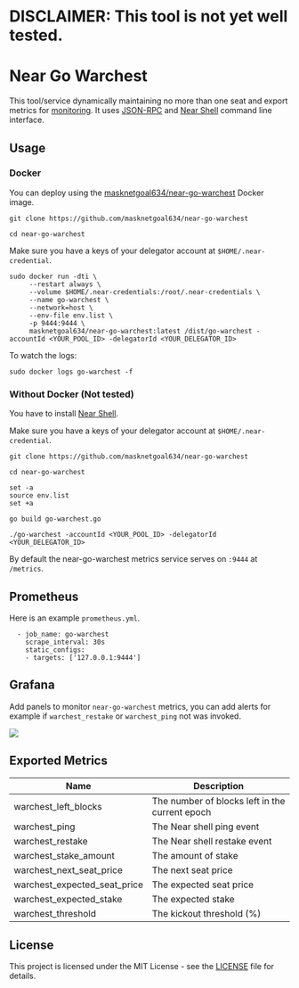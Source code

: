 # DISCLAIMER: This tool is not yet well tested.

# Near Go Warchest

This tool/service dynamically maintaining no more than one seat and export metrics for [monitoring](https://prometheus.io). It uses [JSON-RPC](https://docs.near.org/docs/interaction/rpc) and [Near Shell](https://github.com/near/near-shell/) command line interface.

## Usage

### Docker

You can deploy using the [masknetgoal634/near-go-warchest](https://hub.docker.com/r/masknetgoal634/near-go-warchest) Docker image.

    git clone https://github.com/masknetgoal634/near-go-warchest

    cd near-go-warchest

Make sure you have a keys of your delegator account at `$HOME/.near-credential`.

```
sudo docker run -dti \
     --restart always \
     --volume $HOME/.near-credentials:/root/.near-credentials \
     --name go-warchest \
     --network=host \
     --env-file env.list \
     -p 9444:9444 \ 
     masknetgoal634/near-go-warchest:latest /dist/go-warchest -accountId <YOUR_POOL_ID> -delegatorId <YOUR_DELEGATOR_ID>
```

To watch the logs: 

    sudo docker logs go-warchest -f

### Without Docker (Not tested)

You have to install [Near Shell](https://github.com/near/near-shell/).

Make sure you have a keys of your delegator account at `$HOME/.near-credential`.

    git clone https://github.com/masknetgoal634/near-go-warchest

    cd near-go-warchest

    set -a
    source env.list
    set +a

    go build go-warchest.go

    ./go-warchest -accountId <YOUR_POOL_ID> -delegatorId <YOUR_DELEGATOR_ID>


By default the near-go-warchest metrics service serves on `:9444` at `/metrics`.

## Prometheus

Here is an example `prometheus.yml`.

```
  - job_name: go-warchest
    scrape_interval: 30s
    static_configs:
    - targets: ['127.0.0.1:9444']
```
## Grafana

Add panels to monitor `near-go-warchest` metrics, you can add alerts for example if `warchest_restake` or `warchest_ping` not was invoked.

![](https://raw.githubusercontent.com/masknetgoal634/near-go-warchest/master/img/dashboard.png)

## Exported Metrics

| Name | Description |
| ---- | ----------- |
| warchest_left_blocks | The number of blocks left in the current epoch |
| warchest_ping | The Near shell ping event |
| warchest_restake | The Near shell restake event |
| warchest_stake_amount | The amount of stake |
| warchest_next_seat_price | The next seat price |
| warchest_expected_seat_price | The expected seat price |
| warchest_expected_stake | The expected stake |
| warchest_threshold | The kickout threshold (%) |

## License

This project is licensed under the MIT License - see the [LICENSE](LICENSE) file for details.
